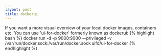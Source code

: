 ```yaml
---
layout: post
title: dockerui
---
```


If you want a more visual overview of your local docker images, containers etc. You can use 'ui-for-docker' formerly known as dockerui:
{% highlight bash %}
docker run -d -p 9000:9000 --privileged -v /var/run/docker.sock:/var/run/docker.sock uifd/ui-for-docker 
{% endhighlight %}
